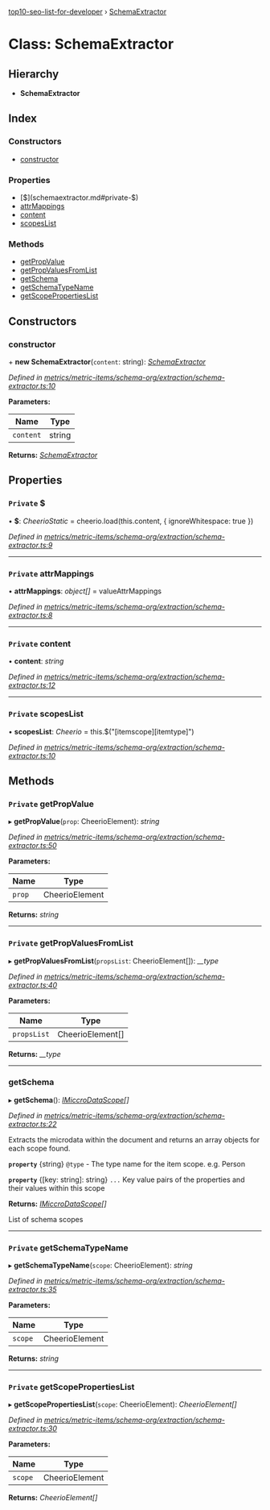 [top10-seo-list-for-developer](../README.md) › [SchemaExtractor](schemaextractor.md)

# Class: SchemaExtractor

## Hierarchy

* **SchemaExtractor**

## Index

### Constructors

* [constructor](schemaextractor.md#constructor)

### Properties

* [$](schemaextractor.md#private-$)
* [attrMappings](schemaextractor.md#private-attrmappings)
* [content](schemaextractor.md#private-content)
* [scopesList](schemaextractor.md#private-scopeslist)

### Methods

* [getPropValue](schemaextractor.md#private-getpropvalue)
* [getPropValuesFromList](schemaextractor.md#private-getpropvaluesfromlist)
* [getSchema](schemaextractor.md#getschema)
* [getSchemaTypeName](schemaextractor.md#private-getschematypename)
* [getScopePropertiesList](schemaextractor.md#private-getscopepropertieslist)

## Constructors

###  constructor

\+ **new SchemaExtractor**(`content`: string): *[SchemaExtractor](schemaextractor.md)*

*Defined in [metrics/metric-items/schema-org/extraction/schema-extractor.ts:10](https://github.com/deepcrawl/top10-seo-list-for-developer/blob/e7273e7/src/metrics/metric-items/schema-org/extraction/schema-extractor.ts#L10)*

**Parameters:**

Name | Type |
------ | ------ |
`content` | string |

**Returns:** *[SchemaExtractor](schemaextractor.md)*

## Properties

### `Private` $

• **$**: *CheerioStatic* =  cheerio.load(this.content, { ignoreWhitespace: true })

*Defined in [metrics/metric-items/schema-org/extraction/schema-extractor.ts:9](https://github.com/deepcrawl/top10-seo-list-for-developer/blob/e7273e7/src/metrics/metric-items/schema-org/extraction/schema-extractor.ts#L9)*

___

### `Private` attrMappings

• **attrMappings**: *object[]* =  valueAttrMappings

*Defined in [metrics/metric-items/schema-org/extraction/schema-extractor.ts:8](https://github.com/deepcrawl/top10-seo-list-for-developer/blob/e7273e7/src/metrics/metric-items/schema-org/extraction/schema-extractor.ts#L8)*

___

### `Private` content

• **content**: *string*

*Defined in [metrics/metric-items/schema-org/extraction/schema-extractor.ts:12](https://github.com/deepcrawl/top10-seo-list-for-developer/blob/e7273e7/src/metrics/metric-items/schema-org/extraction/schema-extractor.ts#L12)*

___

### `Private` scopesList

• **scopesList**: *Cheerio* =  this.$("[itemscope][itemtype]")

*Defined in [metrics/metric-items/schema-org/extraction/schema-extractor.ts:10](https://github.com/deepcrawl/top10-seo-list-for-developer/blob/e7273e7/src/metrics/metric-items/schema-org/extraction/schema-extractor.ts#L10)*

## Methods

### `Private` getPropValue

▸ **getPropValue**(`prop`: CheerioElement): *string*

*Defined in [metrics/metric-items/schema-org/extraction/schema-extractor.ts:50](https://github.com/deepcrawl/top10-seo-list-for-developer/blob/e7273e7/src/metrics/metric-items/schema-org/extraction/schema-extractor.ts#L50)*

**Parameters:**

Name | Type |
------ | ------ |
`prop` | CheerioElement |

**Returns:** *string*

___

### `Private` getPropValuesFromList

▸ **getPropValuesFromList**(`propsList`: CheerioElement[]): *__type*

*Defined in [metrics/metric-items/schema-org/extraction/schema-extractor.ts:40](https://github.com/deepcrawl/top10-seo-list-for-developer/blob/e7273e7/src/metrics/metric-items/schema-org/extraction/schema-extractor.ts#L40)*

**Parameters:**

Name | Type |
------ | ------ |
`propsList` | CheerioElement[] |

**Returns:** *__type*

___

###  getSchema

▸ **getSchema**(): *[IMiccroDataScope](../interfaces/imiccrodatascope.md)[]*

*Defined in [metrics/metric-items/schema-org/extraction/schema-extractor.ts:22](https://github.com/deepcrawl/top10-seo-list-for-developer/blob/e7273e7/src/metrics/metric-items/schema-org/extraction/schema-extractor.ts#L22)*

Extracts the microdata within the document and returns an array objects for each scope found.

**`property`** {string} `@type` - The type name for the item scope. e.g. Person

**`property`** {[key: string]: string} `...` Key value pairs of the properties and their values within this scope

**Returns:** *[IMiccroDataScope](../interfaces/imiccrodatascope.md)[]*

List of schema scopes

___

### `Private` getSchemaTypeName

▸ **getSchemaTypeName**(`scope`: CheerioElement): *string*

*Defined in [metrics/metric-items/schema-org/extraction/schema-extractor.ts:35](https://github.com/deepcrawl/top10-seo-list-for-developer/blob/e7273e7/src/metrics/metric-items/schema-org/extraction/schema-extractor.ts#L35)*

**Parameters:**

Name | Type |
------ | ------ |
`scope` | CheerioElement |

**Returns:** *string*

___

### `Private` getScopePropertiesList

▸ **getScopePropertiesList**(`scope`: CheerioElement): *CheerioElement[]*

*Defined in [metrics/metric-items/schema-org/extraction/schema-extractor.ts:30](https://github.com/deepcrawl/top10-seo-list-for-developer/blob/e7273e7/src/metrics/metric-items/schema-org/extraction/schema-extractor.ts#L30)*

**Parameters:**

Name | Type |
------ | ------ |
`scope` | CheerioElement |

**Returns:** *CheerioElement[]*
